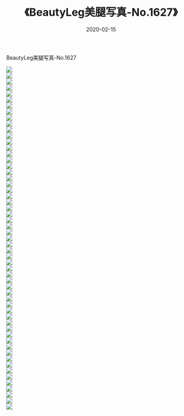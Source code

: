 ﻿---
layout: post
title:  《BeautyLeg美腿写真-No.1627》
date:   2020-02-15
img: http://img.660000.xyz/Sharelink/网络美图/2020/BeautyLeg美腿写真-No.1627/000.jpg
categories: [美女, 清纯, 唯美]
---

BeautyLeg美腿写真-No.1627

  ![](http://img.660000.xyz/Sharelink/网络美图/2020/BeautyLeg美腿写真-No.1627/001.jpg) <br> ![](http://img.660000.xyz/Sharelink/网络美图/2020/BeautyLeg美腿写真-No.1627/002.jpg) <br> ![](http://img.660000.xyz/Sharelink/网络美图/2020/BeautyLeg美腿写真-No.1627/003.jpg) <br> ![](http://img.660000.xyz/Sharelink/网络美图/2020/BeautyLeg美腿写真-No.1627/004.jpg) <br> ![](http://img.660000.xyz/Sharelink/网络美图/2020/BeautyLeg美腿写真-No.1627/005.jpg) <br> ![](http://img.660000.xyz/Sharelink/网络美图/2020/BeautyLeg美腿写真-No.1627/006.jpg) <br> ![](http://img.660000.xyz/Sharelink/网络美图/2020/BeautyLeg美腿写真-No.1627/007.jpg) <br> ![](http://img.660000.xyz/Sharelink/网络美图/2020/BeautyLeg美腿写真-No.1627/008.jpg) <br> ![](http://img.660000.xyz/Sharelink/网络美图/2020/BeautyLeg美腿写真-No.1627/009.jpg) <br> ![](http://img.660000.xyz/Sharelink/网络美图/2020/BeautyLeg美腿写真-No.1627/010.jpg) <br> ![](http://img.660000.xyz/Sharelink/网络美图/2020/BeautyLeg美腿写真-No.1627/011.jpg) <br> ![](http://img.660000.xyz/Sharelink/网络美图/2020/BeautyLeg美腿写真-No.1627/012.jpg) <br> ![](http://img.660000.xyz/Sharelink/网络美图/2020/BeautyLeg美腿写真-No.1627/013.jpg) <br> ![](http://img.660000.xyz/Sharelink/网络美图/2020/BeautyLeg美腿写真-No.1627/014.jpg) <br> ![](http://img.660000.xyz/Sharelink/网络美图/2020/BeautyLeg美腿写真-No.1627/015.jpg) <br> ![](http://img.660000.xyz/Sharelink/网络美图/2020/BeautyLeg美腿写真-No.1627/016.jpg) <br> ![](http://img.660000.xyz/Sharelink/网络美图/2020/BeautyLeg美腿写真-No.1627/017.jpg) <br> ![](http://img.660000.xyz/Sharelink/网络美图/2020/BeautyLeg美腿写真-No.1627/018.jpg) <br> ![](http://img.660000.xyz/Sharelink/网络美图/2020/BeautyLeg美腿写真-No.1627/019.jpg) <br> ![](http://img.660000.xyz/Sharelink/网络美图/2020/BeautyLeg美腿写真-No.1627/020.jpg) <br> ![](http://img.660000.xyz/Sharelink/网络美图/2020/BeautyLeg美腿写真-No.1627/021.jpg) <br> ![](http://img.660000.xyz/Sharelink/网络美图/2020/BeautyLeg美腿写真-No.1627/022.jpg) <br> ![](http://img.660000.xyz/Sharelink/网络美图/2020/BeautyLeg美腿写真-No.1627/023.jpg) <br> ![](http://img.660000.xyz/Sharelink/网络美图/2020/BeautyLeg美腿写真-No.1627/024.jpg) <br> ![](http://img.660000.xyz/Sharelink/网络美图/2020/BeautyLeg美腿写真-No.1627/025.jpg) <br> ![](http://img.660000.xyz/Sharelink/网络美图/2020/BeautyLeg美腿写真-No.1627/026.jpg) <br> ![](http://img.660000.xyz/Sharelink/网络美图/2020/BeautyLeg美腿写真-No.1627/027.jpg) <br> ![](http://img.660000.xyz/Sharelink/网络美图/2020/BeautyLeg美腿写真-No.1627/028.jpg) <br> ![](http://img.660000.xyz/Sharelink/网络美图/2020/BeautyLeg美腿写真-No.1627/029.jpg) <br> ![](http://img.660000.xyz/Sharelink/网络美图/2020/BeautyLeg美腿写真-No.1627/030.jpg) <br> ![](http://img.660000.xyz/Sharelink/网络美图/2020/BeautyLeg美腿写真-No.1627/031.jpg) <br> ![](http://img.660000.xyz/Sharelink/网络美图/2020/BeautyLeg美腿写真-No.1627/032.jpg) <br> ![](http://img.660000.xyz/Sharelink/网络美图/2020/BeautyLeg美腿写真-No.1627/033.jpg) <br> ![](http://img.660000.xyz/Sharelink/网络美图/2020/BeautyLeg美腿写真-No.1627/034.jpg) <br> ![](http://img.660000.xyz/Sharelink/网络美图/2020/BeautyLeg美腿写真-No.1627/035.jpg) <br> ![](http://img.660000.xyz/Sharelink/网络美图/2020/BeautyLeg美腿写真-No.1627/036.jpg) <br> ![](http://img.660000.xyz/Sharelink/网络美图/2020/BeautyLeg美腿写真-No.1627/037.jpg) <br> ![](http://img.660000.xyz/Sharelink/网络美图/2020/BeautyLeg美腿写真-No.1627/038.jpg) <br> ![](http://img.660000.xyz/Sharelink/网络美图/2020/BeautyLeg美腿写真-No.1627/039.jpg) <br> ![](http://img.660000.xyz/Sharelink/网络美图/2020/BeautyLeg美腿写真-No.1627/040.jpg) <br> ![](http://img.660000.xyz/Sharelink/网络美图/2020/BeautyLeg美腿写真-No.1627/041.jpg) <br> ![](http://img.660000.xyz/Sharelink/网络美图/2020/BeautyLeg美腿写真-No.1627/042.jpg) <br> ![](http://img.660000.xyz/Sharelink/网络美图/2020/BeautyLeg美腿写真-No.1627/043.jpg) <br> ![](http://img.660000.xyz/Sharelink/网络美图/2020/BeautyLeg美腿写真-No.1627/044.jpg) <br> ![](http://img.660000.xyz/Sharelink/网络美图/2020/BeautyLeg美腿写真-No.1627/045.jpg) <br> ![](http://img.660000.xyz/Sharelink/网络美图/2020/BeautyLeg美腿写真-No.1627/046.jpg) <br> ![](http://img.660000.xyz/Sharelink/网络美图/2020/BeautyLeg美腿写真-No.1627/047.jpg) <br> ![](http://img.660000.xyz/Sharelink/网络美图/2020/BeautyLeg美腿写真-No.1627/048.jpg) <br> ![](http://img.660000.xyz/Sharelink/网络美图/2020/BeautyLeg美腿写真-No.1627/049.jpg) <br> ![](http://img.660000.xyz/Sharelink/网络美图/2020/BeautyLeg美腿写真-No.1627/050.jpg) <br> ![](http://img.660000.xyz/Sharelink/网络美图/2020/BeautyLeg美腿写真-No.1627/051.jpg) <br> ![](http://img.660000.xyz/Sharelink/网络美图/2020/BeautyLeg美腿写真-No.1627/052.jpg) <br> ![](http://img.660000.xyz/Sharelink/网络美图/2020/BeautyLeg美腿写真-No.1627/053.jpg) <br> ![](http://img.660000.xyz/Sharelink/网络美图/2020/BeautyLeg美腿写真-No.1627/054.jpg) <br> ![](http://img.660000.xyz/Sharelink/网络美图/2020/BeautyLeg美腿写真-No.1627/055.jpg) <br> ![](http://img.660000.xyz/Sharelink/网络美图/2020/BeautyLeg美腿写真-No.1627/056.jpg) <br> ![](http://img.660000.xyz/Sharelink/网络美图/2020/BeautyLeg美腿写真-No.1627/057.jpg) <br>